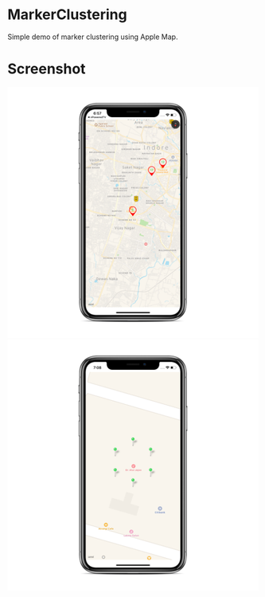 # MarkerClustering

Simple demo of marker clustering using Apple Map.

# Screenshot
 <img src="Screen/screen1.png"/>
  <img src="Screen/screen2.png"/>
